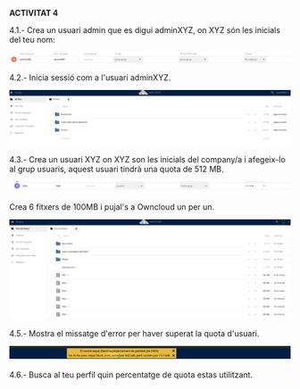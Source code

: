 
**ACTIVITAT 4**


4.1.- Crea un usuari admin que es digui adminXYZ, on XYZ són les inicials del teu nom:

![alt text](admin.png)


4.2.- Inicia sessió com a l'usuari adminXYZ.

![alt text](nouusuari.png)


4.3.- Crea un usuari XYZ on XYZ son les inicials del company/a i afegeix-lo al grup usuaris, aquest usuari tindrà una quota de 512 MB.

![alt text](usuaricompany.png)

Crea 6 fitxers de 100MB i pujal's a Owncloud un per un.

![alt text](archius.png)

4.5.- Mostra el missatge d'error per haver superat la quota d'usuari.

![alt text](avis.png)

4.6.- Busca al teu perfil quin percentatge de quota estas utilitzant.























